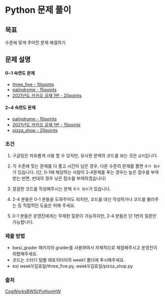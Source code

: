 # Python 문제 풀이

## 목표
수준에 맞게 주어진 문제 해결하기

## 문제 설명

  #### 0~1 숙련도 문제 
  - [three_five - 10points](https://github.com/CogWorksBWSI/PythonHW/blob/master/three_five/HW_three_five_threefive.ipynb) 
  - [palindrome - 15points](https://github.com/CogWorksBWSI/PythonHW/blob/master/palindrome/HW_palindrome.ipynb)
  - [2021년도 카카오 공채 1번 - 20points](https://programmers.co.kr/learn/courses/30/lessons/72410)
  #### 2~4 숙련도 문제
  - [palindrome - 10points](https://github.com/CogWorksBWSI/PythonHW/blob/master/palindrome/HW_palindrome.ipynb)
  - [2021년도 카카오 공채 1번 - 15points](https://programmers.co.kr/learn/courses/30/lessons/72410)
  - [pizza_shop - 20points](https://github.com/CogWorksBWSI/PythonHW/blob/master/pizza_shop/HW_pizza_shop.ipynb)
### 조건

1. 구글링은 자유롭게 사용 할 수 있지만, 유사한 문제의 코드를 보는 것은 `금지`입니다.   

2. 각 수준에 맞는 문제를 다 풀고 시간이 남은 경우, 다른 수준의 문제를 풀면 `추가 점수`가 있습니다. (단, 0-1에 해당하는 사람이 2-4문제를 푸는 경우는 높은 점수를 부여 받는 반면, 반대의 경우 낮은 점수를 부여하겠습니다)

3. 깔끔한 코드를 작성해주시는 분께 `추가 점수`가 있습니다.

4. 2-4 분들은 0-1 분들을 도와주어도 되지만, 코드를 대신 작성하거나 코드를 불러주는 등 직접적인 도움은 피해 주세요.

5. 0-1 분들은 운영진에게는 무제한 질문이 가능하지만, 2-4 분들은 단 1번의 질문만 가능합니다.

### 제출 방법
- bwsi_grader 패키지의 grader를 사용하여서 자체적으로 채점해주시고 운영진이 취합해주세요.
- 코드는 스터디 팀별 레포지터리의 week1 폴더에 푸시해주세요.
- ex) week1/김효일/three_five.py, week1/김효일/pizza_shop.py

### 출처
[CogWorksBWSI/PythonHW](https://github.com/CogWorksBWSI/PythonHW)
